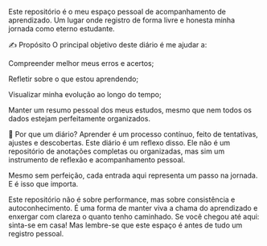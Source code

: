 Este repositório é o meu espaço pessoal de acompanhamento de aprendizado. Um lugar onde registro de forma livre e honesta minha jornada como eterno estudante.

✍️ Propósito
O principal objetivo deste diário é me ajudar a:

Compreender melhor meus erros e acertos;

Refletir sobre o que estou aprendendo;

Visualizar minha evolução ao longo do tempo;

Manter um resumo pessoal dos meus estudos, mesmo que nem todos os dados estejam perfeitamente organizados.

🧭 Por que um diário?
Aprender é um processo contínuo, feito de tentativas, ajustes e descobertas. Este diário é um reflexo disso. Ele não é um repositório de anotações completas ou organizadas, mas sim um instrumento de reflexão e acompanhamento pessoal.

Mesmo sem perfeição, cada entrada aqui representa um passo na jornada. E é isso que importa.

Este repositório não é sobre performance, mas sobre consistência e autoconhecimento. É uma forma de manter viva a chama do aprendizado e enxergar com clareza o quanto tenho caminhado.
Se você chegou até aqui: sinta-se em casa! Mas lembre-se que este espaço é antes de tudo um registro pessoal.
